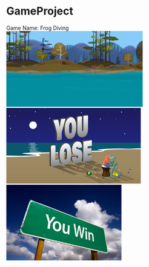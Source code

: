 # GameProject
Game Name: Frog Diving
<img src="https://github.com/Jennyzhang1126/GameProject/blob/master/frogdiving/images/bk.png" weight= "250" height="200">
<img src="https://github.com/Jennyzhang1126/GameProject/blob/master/frogdiving/images/you_lose.png" weight= "250" height="200">
<img src="https://github.com/Jennyzhang1126/GameProject/blob/master/frogdiving/images/you_win.png" weight= "250" height="200">
